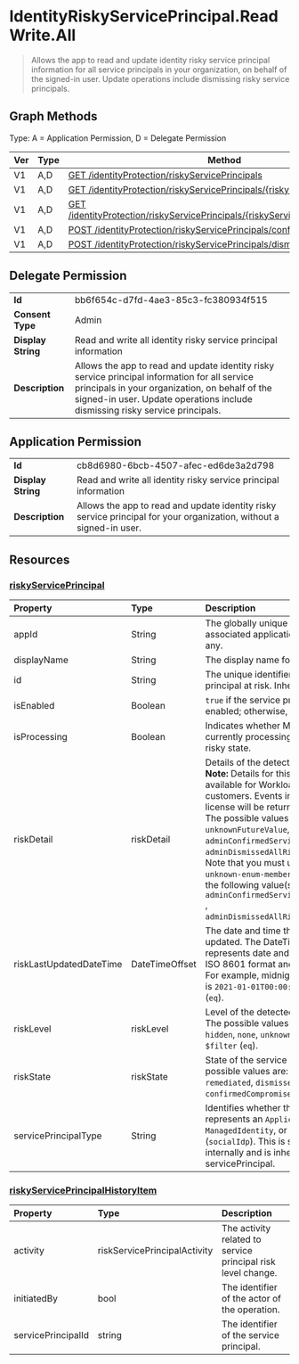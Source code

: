 # IdentityRiskyServicePrincipal.ReadWrite.All

> Allows the app to read and update identity risky service principal information for all service principals in your organization, on behalf of the signed-in user. Update operations include dismissing risky service principals.
## Graph Methods

Type: A = Application Permission, D = Delegate Permission

|Ver|Type|Method|
|-------|----|------|
|V1|A,D|[GET /identityProtection/riskyServicePrincipals](https://docs.microsoft.com/graph/api/identityprotectionroot-list-riskyserviceprincipals?view=graph-rest-1.0&tabs=http)|
|V1|A,D|[GET /identityProtection/riskyServicePrincipals/{riskyServicePrincipalId}](https://docs.microsoft.com/graph/api/riskyserviceprincipal-get?view=graph-rest-1.0&tabs=http)|
|V1|A,D|[GET /identityProtection/riskyServicePrincipals/{riskyServicePrincipalId}/history ](https://docs.microsoft.com/graph/api/riskyserviceprincipal-list-history?view=graph-rest-1.0&tabs=http)|
|V1|A,D|[POST /identityProtection/riskyServicePrincipals/confirmCompromised](https://docs.microsoft.com/graph/api/riskyserviceprincipal-confirmcompromised?view=graph-rest-1.0&tabs=http)|
|V1|A,D|[POST /identityProtection/riskyServicePrincipals/dismiss](https://docs.microsoft.com/graph/api/riskyserviceprincipal-dismiss?view=graph-rest-1.0&tabs=http)|
## Delegate Permission
|||
|-|-|
|**Id**|bb6f654c-d7fd-4ae3-85c3-fc380934f515|
|**Consent Type**|Admin|
|**Display String**|Read and write all identity risky service principal information|
|**Description**|Allows the app to read and update identity risky service principal information for all service principals in your organization, on behalf of the signed-in user. Update operations include dismissing risky service principals.|
## Application Permission
|||
|-|-|
|**Id**|cb8d6980-6bcb-4507-afec-ed6de3a2d798|
|**Display String**|Read and write all identity risky service principal information|
|**Description**|Allows the app to read and update identity risky service principal for your organization, without a signed-in user.|
## Resources
### [riskyServicePrincipal ](https://docs.microsoft.com/graph/api/resources/riskyserviceprincipal?view=graph-rest-1.0&tabs=http)
| Property                | Type           | Description                                                                                                                                                                                                                                                                                                                                                                                                                                                                                                                                                                                                                                                                                                                                                                                                                                                                                                                                                            |
| :---------------------- | :------------- | :--------------------------------------------------------------------------------------------------------------------------------------------------------------------------------------------------------------------------------------------------------------------------------------------------------------------------------------------------------------------------------------------------------------------------------------------------------------------------------------------------------------------------------------------------------------------------------------------------------------------------------------------------------------------------------------------------------------------------------------------------------------------------------------------------------------------------------------------------------------------------------------------------------------------------------------------------------------------- |
| appId                   | String         | The globally unique identifier for the associated application (its **appId** property), if any.                                                                                                                                                                                                                                                                                                                                                                                                                                                                                                                                                                                                                                                                                                                                                                                                                                                                        |
| displayName             | String         | The display name for the service principal.                                                                                                                                                                                                                                                                                                                                                                                                                                                                                                                                                                                                                                                                                                                                                                                                                                                                                                                            |
| id                      | String         | The unique identifier assigned to the service principal at risk. Inherited from entity.                                                                                                                                                                                                                                                                                                                                                                                                                                                                                                                                                                                                                                                                                                                                                                                                                                                      |
| isEnabled          | Boolean        | `true` if the service principal account is enabled; otherwise, `false`.                                                                                                                                                                                                                                                                                                                                                                                                                                                                                                                                                                                                                                                                                                                                                                                                                                                                                                |
| isProcessing            | Boolean        | Indicates whether Microsoft Entra ID is currently processing the service principal's risky state.                                                                                                                                                                                                                                                                                                                                                                                                                                                                                                                                                                                                                                                                                                                                                                                                                                                                                |
| riskDetail              | riskDetail     | Details of the detected risk. <br>**Note:** Details for this property are only available for Workload Identities Premium customers. Events in tenants without this license will be returned `hidden`. <br/>The possible values are: `none`, `hidden`,  `unknownFutureValue`, `adminConfirmedServicePrincipalCompromised`, `adminDismissedAllRiskForServicePrincipal`. Note that you must use the `Prefer: include-unknown-enum-members` request header to get the following value(s) in this evolvable enum: `adminConfirmedServicePrincipalCompromised` , `adminDismissedAllRiskForServicePrincipal`. |
| riskLastUpdatedDateTime | DateTimeOffset | The date and time that the risk state was last updated. The DateTimeOffset type represents date and time information using ISO 8601 format and is always in UTC time. For example, midnight UTC on Jan 1, 2021 is `2021-01-01T00:00:00Z`. Supports `$filter` (`eq`).                                                                                                                                                                                                                                                                                                                                                                                                                                                                                                                                                                                                                                                                                                   |
| riskLevel               | riskLevel      | Level of the detected risky workload identity. The possible values are: `low`, `medium`, `high`, `hidden`, `none`, `unknownFutureValue`. Supports `$filter` (`eq`).                                                                                                                                                                                                                                                                                                                                                                                                                                                                                                                                                                                                                                                                                                                                                                                                    |
| riskState               | riskState      | State of the service principal's risk. The possible values are: `none`, `confirmedSafe`, `remediated`, `dismissed`, `atRisk`, `confirmedCompromised`, `unknownFutureValue`.                                                                                                                                                                                                                                                                                                                                                                                                                                                                                                                                                                                                                                                                                                                                                                                            |
| servicePrincipalType    | String         | Identifies whether the service principal represents an `Application`, a `ManagedIdentity`, or a legacy application (`socialIdp`). This is set by Microsoft Entra ID internally and is inherited from servicePrincipal.                                                                                                                                                                                                                                                                                                                                                                                                                                                                                                                                                                                                                                                                                                                       |
### [riskyServicePrincipalHistoryItem ](https://docs.microsoft.com/graph/api/resources/riskyserviceprincipalhistoryitem?view=graph-rest-1.0&tabs=http)
| Property       | Type    | Description |
|:---------------|:--------|:------------|
| activity       | riskServicePrincipalActivity| The activity related to service principal risk level change. | 
| initiatedBy    | bool    | The identifier of the actor of the operation. |
| servicePrincipalId         | string  | The identifier of the service principal. |
